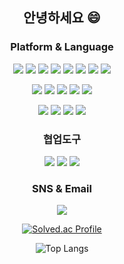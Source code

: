 
<div align="center">
  
  ## 안녕하세요 😄

  ### Platform & Language
  <img src="https://img.shields.io/badge/html5-E34F26?style=flat&logo=html5&logoColor=white"/> <img src="https://img.shields.io/badge/CSS3-1572B6?style=flat&logo=css3&logoColor=white"/> <img src="https://img.shields.io/badge/javascript-F7DF1E?style=flat&logo=javascript&logoColor=white"/> <img src="https://img.shields.io/badge/MySQL-4479A1?style=flat&logo=mysql&logoColor=white"/> <img src="https://img.shields.io/badge/Java-FF160B?style=flat&logo=java&logoColor=white"/> <img src="https://img.shields.io/badge/Spring-6DB33F?style=flat&logo=spring&logoColor=white"/> <img src="https://img.shields.io/badge/Java-FF160B?style=flat&logo=java&logoColor=white"/> <img src="https://img.shields.io/badge/Vue.js-4FC08D?style=flat&logo=vue.js&logoColor=white"/> 
  
  <img src="https://img.shields.io/badge/Python-3776AB?style=flat&logo=python&logoColor=white"/> <img src="https://img.shields.io/badge/Jypyter-F37626?style=flat&logo=jupyter&logoColor=white"/> <img src="https://img.shields.io/badge/BootStrap-7952B3?style=flat&logo=bootstrap&logoColor=white"/> <img src="https://img.shields.io/badge/Visual Studio-5C2D91?style=flat&logo=visualstudio&logoColor=white"/> <img src="https://img.shields.io/badge/Visual Studio Code-007ACC?style=flat&logo=visualstudiocode&logoColor=white"/>
  
  <img src="https://img.shields.io/badge/GitHub-181717?style=flat&logo=visualstudiocode&logoColor=white"/> <img src="https://img.shields.io/badge/Apache Tomcat-F8DC75?style=flat&logo=apachetomcat&logoColor=white"/> <img src="https://img.shields.io/badge/eclipse IDE-2C2255?style=flat&logo=eclipseide&logoColor=white"/> <img src="https://img.shields.io/badge/Unity-FFFFFF?style=flat&logo=unity&logoColor=white"/>
    
  ### 협업도구
  
  <img src="https://img.shields.io/badge/Figma-F24E1E?style=flat&logo=figma&logoColor=white"/> <img src="https://img.shields.io/badge/Notion-000000?style=flat&logo=notion&logoColor=white"/> <img src="https://img.shields.io/badge/Slack-4A154B?style=flat&logo=slack&logoColor=black"/> 

  ### SNS & Email
  <a href="https://noblesswan.tistory.com/" target="_blank"><img src="https://img.shields.io/badge/Blog-FF5722?style=flat&logo&logo=blogger&logoColor=white"/></a>   

[![Solved.ac Profile](http://mazassumnida.wtf/api/v2/generate_badge?boj=noblesswan)](https://solved.ac/noblesswan/)

![Top Langs](https://github-readme-stats.vercel.app/api/top-langs/?username=noblesswan&layout=dark&theme=dark)

</div>

<!--
**noblesswan/noblesswan** is a ✨ _special_ ✨ repository because its `README.md` (this file) appears on your GitHub profile.

Here are some ideas to get you started:

- 🔭 I’m currently working on ...
- 🌱 I’m currently learning ...
- 👯 I’m looking to collaborate on ...
- 🤔 I’m looking for help with ...
- 💬 Ask me about ...
- 📫 How to reach me: ...
- 😄 Pronouns: ...
- ⚡ Fun fact: ...
-->

